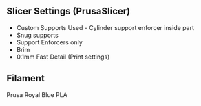 ## Slicer Settings (PrusaSlicer)
  * Custom Supports Used - Cylinder support enforcer inside part
  * Snug supports
  * Support Enforcers only
  * Brim
  * 0.1mm Fast Detail (Print settings)

## Filament
Prusa Royal Blue PLA
